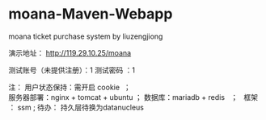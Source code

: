 # moana-Maven-Webapp
moana ticket purchase system by liuzengjiong

演示地址： 
http://119.29.10.25/moana

测试账号（未提供注册）：1
测试密码 ：1




注：
用户状态保持：需开启 cookie  ；   
服务器部署：nginx + tomcat + ubuntu  ； 
数据库：mariadb + redis   ；   
框架 ： ssm    ;
待办：
持久层待换为datanucleus
